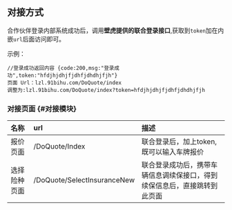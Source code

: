 ## 对接方式

合作伙伴登录内部系统成功后，调用**壁虎提供的联合登录接口**,获取到`token`加在内嵌`url`后面访问即可。

示例：

```
//登录成功返回内容 {code:200,msg:"登录成功",token:"hfdjhjdhjfjdhfjdhdhjfjh"}
页面 Url：lzl.91bihu.com/DoQuote/index
调整为:lzl.91bihu.com/DoQuote/index?token=hfdjhjdhjfjdhfjdhdhjfjh
```

### 对接页面 {#对接模块}

| 名称 | url | 描述 |
| :--- | :--- | :--- |
| 报价页面 | /DoQuote/Index | 联合登录后，加上token,既可以输入车牌报价 |
| 选择险种页面 | /DoQuote/SelectInsuranceNew | 联合登录成功后，携带车辆信息调续保接口，得到续保信息后，直接跳转到此页面 |



